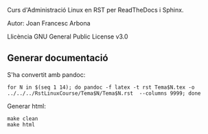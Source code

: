Curs d'Administració Linux en RST per ReadTheDocs i Sphinx.

Autor: Joan Francesc Arbona

Llicència GNU General Public License v3.0

## Generar documentació

S'ha convertit amb pandoc:

`for N in $(seq 1 14); do pandoc -f latex -t rst Tema$N.tex -o ../../../RstLinuxCourse/Tema$N/Tema$N.rst  --columns 9999; done`

Generar html:

```
make clean
make html
```
